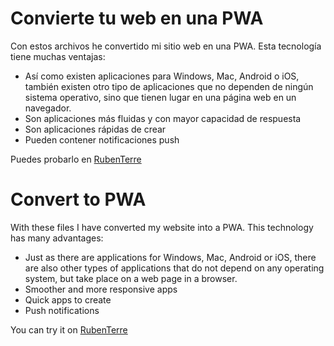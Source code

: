 # Convierte tu web en una PWA

Con estos archivos he convertido mi sitio web en una PWA. Esta tecnología tiene muchas ventajas:

  - Así como existen aplicaciones para Windows, Mac, Android o iOS, también existen otro tipo de aplicaciones que no dependen de ningún sistema operativo, sino que tienen lugar en una página web en un navegador.
  - Son aplicaciones más fluidas y con mayor capacidad de respuesta
  - Son aplicaciones rápidas de crear
  - Pueden contener notificaciones push


Puedes probarlo en [RubenTerre](https://www.rubenterre.com/) 



# Convert to PWA

With these files I have converted my website into a PWA. This technology has many advantages:

  - Just as there are applications for Windows, Mac, Android or iOS, there are also other types of applications that do not depend on any operating system, but take place on a web page in a browser.
  - Smoother and more responsive apps
  - Quick apps to create
  - Push notifications

You can try it on [RubenTerre](https://www.rubenterre.com/) 



